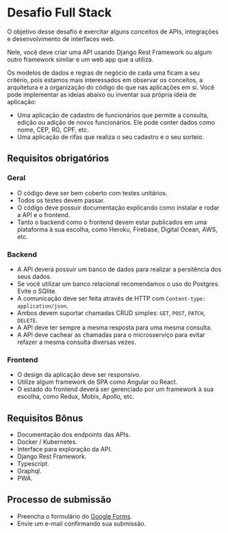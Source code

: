 # Desafio Full Stack

O objetivo desse desafio é exercitar alguns conceitos de APIs, integrações e desenvolvimento de interfaces web.

Nele, você deve criar uma API usando Django Rest Framework ou algum outro framework similar e um web app que a utiliza.

Os modelos de dados e regras de negócio de cada uma ficam a seu critério, pois estamos mais interessados em observar os conceitos, a arquitetura e a organização do código do que nas aplicações em si. Você pode implementar as ideias abaixo ou inventar sua própria ideia de aplicação:

- Uma aplicação de cadastro de funcionários que permite a consulta, edição ou adição de novos funcionários. Ele pode conter dados como nome, CEP, RG, CPF, etc.
- Uma aplicação de rifas que realiza o seu cadastro e o seu sorteio.

## Requisitos obrigatórios

### Geral

- O código deve ser bem coberto com testes unitários.
- Todos os testes devem passar.
- O código deve possuir documentação explicando como instalar e rodar a API e o frontend.
- Tanto o backend como o frontend devem estar publicados em uma plataforma à sua escolha, como Heroku, Firebase, Digital Ocean, AWS, etc.

### Backend

- A API deverá possuir um banco de dados para realizar a persitência dos seus dados.
- Se você utilizar um banco relacional recomendamos o uso do Postgres. Evite o SQlite.
- A comunicação deve ser feita através de HTTP com `Content-type: application/json`.
- Ambos devem suportar chamadas CRUD simples: `GET`, `POST`, `PATCH`, `DELETE`.
- A API deve ter sempre a mesma resposta para uma mesma consulta.
- A API deve cachear as chamadas para o microsserviço para evitar refazer a mesma consulta diversas vezes.

### Frontend

- O design da aplicação deve ser responsivo.
- Utilize algum framework de SPA como Angular ou React.
- O estado do frontend deverá ser gerenciado por um framework à sua escolha, como Redux, Mobix, Apollo, etc.

## Requisitos Bônus

- Documentação dos endpoints das APIs.
- Docker / Kubernetes.
- Interface para exploração da API.
- Django Rest Framework.
- Typescript.
- Graphql.
- PWA.

## Processo de submissão

- Preencha o formulário do [Google Forms](https://forms.gle/QSQqdpSG5tr51C8fA).
- Envie um e-mail confirmando sua submissão.

